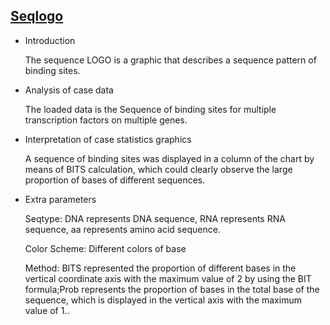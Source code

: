 ## [Seqlogo](/basic/ggseqlogo)

- Introduction

  The sequence LOGO is a graphic that describes a sequence pattern of binding sites.

- Analysis of case data

  The loaded data is the Sequence of binding sites for multiple transcription factors on multiple genes.

- Interpretation of case statistics graphics

  A sequence of binding sites was displayed in a column of the chart by means of BITS calculation, which could clearly
  observe the large proportion of bases of different sequences.

- Extra parameters

  Seqtype: DNA represents DNA sequence, RNA represents RNA sequence, aa represents amino acid sequence.

  Color Scheme: Different colors of base

  Method: BITS represented the proportion of different bases in the vertical coordinate axis with the maximum value of 2
  by using the BIT formula;Prob represents the proportion of bases in the total base of the sequence, which is displayed
  in the vertical axis with the maximum value of 1..


